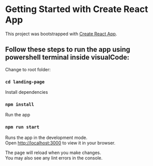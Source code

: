 # Getting Started with Create React App

This project was bootstrapped with [Create React App](https://github.com/facebook/create-react-app).

## Follow these steps to run the app using powershell terminal inside visualCode:

Change to root folder:
### `cd landing-page`

Install dependencies
### `npm install`

Run the app
### `npm run start`

Runs the app in the development mode.\
Open [http://localhost:3000](http://localhost:3000) to view it in your browser.

The page will reload when you make changes.\
You may also see any lint errors in the console.

